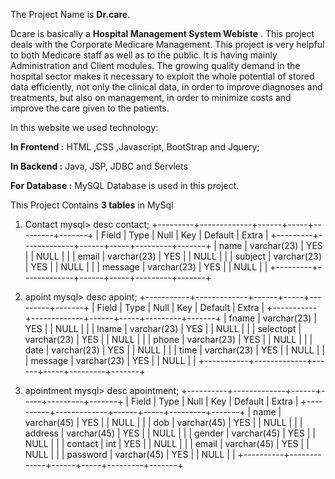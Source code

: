 The Project Name is **Dr.care**.

Dcare is basically a **Hospital Management System Webiste** .
This project deals with the Corporate Medicare Management. This project is very helpful to both Medicare staff as well as to the public. It is having mainly Administration and Client modules. The growing quality demand in the hospital sector makes it necessary to exploit the whole potential of 
stored data efficiently, not only the clinical data, in order to improve diagnoses and treatments, but also on management, in order to minimize costs and improve the care given to the patients. 


In this website we used technology:


**In Frontend :** 
     HTML ,CSS ,Javascript, BootStrap and Jquery;


**In Backend :**
     Java, JSP, JDBC and Servlets


**For Database :**
     MySQL Database is used  in this project.


This Project Contains **3 tables** in MySql 

1. Contact
   mysql> desc contact;
+---------+-------------+------+-----+---------+-------+
| Field   | Type        | Null | Key | Default | Extra |
+---------+-------------+------+-----+---------+-------+
| name    | varchar(23) | YES  |     | NULL    |       |
| email   | varchar(23) | YES  |     | NULL    |       |
| subject | varchar(23) | YES  |     | NULL    |       |
| message | varchar(23) | YES  |     | NULL    |       |
+---------+-------------+------+-----+---------+-------+


2. apoint
   mysql> desc apoint;
+-----------+-------------+------+-----+---------+-------+
| Field     | Type        | Null | Key | Default | Extra |
+-----------+-------------+------+-----+---------+-------+
| fname     | varchar(23) | YES  |     | NULL    |       |
| lname     | varchar(23) | YES  |     | NULL    |       |
| selectopt | varchar(23) | YES  |     | NULL    |       |
| phone     | varchar(23) | YES  |     | NULL    |       |
| date      | varchar(23) | YES  |     | NULL    |       |
| time      | varchar(23) | YES  |     | NULL    |       |
| message   | varchar(23) | YES  |     | NULL    |       |
+-----------+-------------+------+-----+---------+-------+


3. apointment
   mysql> desc apointment;
+----------+-------------+------+-----+---------+-------+
| Field    | Type        | Null | Key | Default | Extra |
+----------+-------------+------+-----+---------+-------+
| name     | varchar(45) | YES  |     | NULL    |       |
| dob      | varchar(45) | YES  |     | NULL    |       |
| address  | varchar(45) | YES  |     | NULL    |       |
| gender   | varchar(45) | YES  |     | NULL    |       |
| contact  | int         | YES  |     | NULL    |       |
| email    | varchar(45) | YES  |     | NULL    |       |
| password | varchar(45) | YES  |     | NULL    |       |
+----------+-------------+------+-----+---------+-------+
